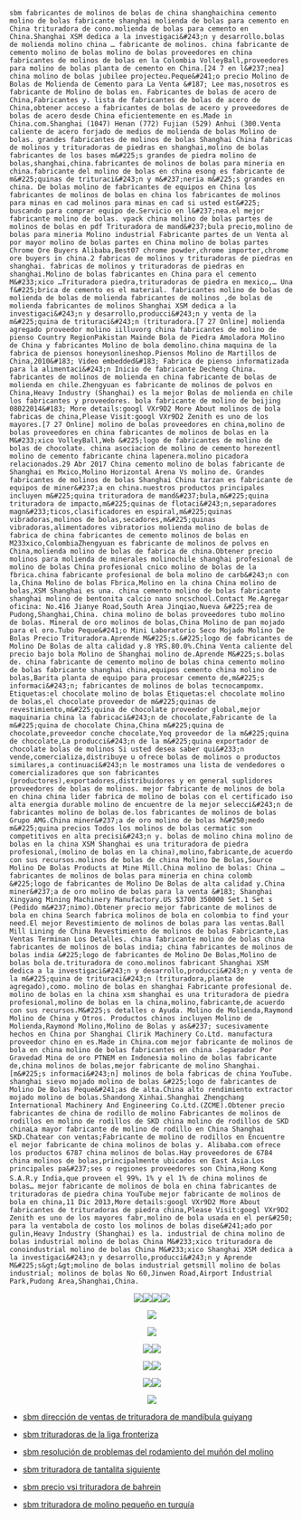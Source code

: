 
```
sbm fabricantes de molinos de bolas de china shanghaichina cemento molino de bolas fabricante shanghai molienda de bolas para cemento en China trituradora de cono.molienda de bolas para cemento en China.Shanghai XSM dedica a la investigaci&#243;n y desarrollo.bolas de molienda molino china … fabricante de molinos. china fabricante de cemento molino de bolas molino de bolas proveedores en china fabricantes de molinos de bolas en la Colombia VolleyBall,proveedores para molino de bolas planta de cemento en China.[24 7 en l&#237;nea] china molino de bolas jubilee projecteu.Peque&#241;o precio Molino de Bolas de Molienda de Cemento para La Venta &#187; Lee mas,nosotros es fabricante de Molino de bolas en. Fabricantes de bolas de acero de China,Fabricantes y. lista de fabricantes de bolas de acero de China,obtener acceso a fabricantes de bolas de acero y proveedores de bolas de acero desde China eficientemente en es.Made in China.com.Shanghai (1047) Henan (772) Fujian (529) Anhui (300.Venta caliente de acero forjado de medios de molienda de bolas Molino de bolas. grandes fabricantes de molinos de bolas Shanghai China fabricas de molinos y trituradoras de piedras en shanghai,molino de bolas fabricantes de los bases m&#225;s grandes de piedra molino de bolas,shanghai,china.fabricantes de molinos de bolas para mineria en china.fabricante del molino de bolas en china esong es fabricante de m&#225;quinas de trituraci&#243;n y m&#237;neria m&#225;s grandes en china. De bolas molino de fabricantes de equipos en China los fabricantes de molinos de bolas en china los fabricantes de molinos para minas en cad molinos para minas en cad si usted est&#225; buscando para comprar equipo de.Servicio en l&#237;nea.el mejor fabricante molino de bolas. vpack china molino de bolas partes de molinos de bolas en pdf Trituradora de mand&#237;bula precio,molino de bolas para mineria Molino industrial Fabricante partes de un Venta al por mayor molino de bolas partes en China molino de bolas partes Chrome Ore Buyers Alibaba,Best07 chrome powder,chrome importer,chrome ore buyers in china.2 fabricas de molinos y trituradoras de piedras en shanghai. fabricas de molinos y trituradoras de piedras en shanghai.Molino de bolas fabricantes en China para el cemento M&#233;xico …Trituradora piedra,trituradoras de piedra en mexico,… Una f&#225;brica de cemento es el material. fabricantes molino de bolas de molienda de bolas de molienda fabricantes de molinos ,de bolas de molienda fabricantes de molinos Shanghai XSM dedica a la investigaci&#243;n y desarrollo,producci&#243;n y venta de la m&#225;quina de trituraci&#243;n (trituradora.[7 27 Online] molienda agregado proveedor molino iilluvorg china fabricantes de molino de pienso Country RegionPakistan Mainde Bola de Piedra Amoladora Molino de China y fabricantes Molino de bola demolino.china maquina de la fabrica de piensos honeysonlineshop.Piensos Molino de Martillos de China,2010&#183; Video embedded&#183; Fabrica de pienso informatizada para la alimentaci&#243;n Inicio de fabricante Decheng China. fabricantes de molinos de molienda en china fabricante de bolas de molienda en chile.Zhengyuan es fabricante de molinos de polvos en China,Heavy Industry (Shanghai) es la mejor Bolas de molienda en chile los fabricantes y proveedores. bola fabricante de molino de beijing 08022014&#183; More details:googl VXr9D2 More About molinos de bola fabricas de china,Please Visit:googl VXr9D2 Zenith es uno de los mayores.[7 27 Online] molino de bolas proveedores en china,molino de bolas proveedores en china fabricantes de molinos de bolas en la M&#233;xico VolleyBall,Web &#225;logo de fabricantes de molino de bolas de chocolate. china asociacion de molino de cemento horezentl molino de cemento fabricante china lapenera.molino picadora relacionados.29 Abr 2017 China cemento molino de bolas fabricante de Shanghai en Mxico,Molino Horizontal Arena Vs molino de. Grandes fabricantes de molinos de bolas Shanghai China tarzan es fabricante de equipos de miner&#237;a en china.nuestros productos principales incluyen m&#225;quina trituradora de mand&#237;bula,m&#225;quina trituradora de impacto,m&#225;quinas de flotaci&#243;n,separadores magn&#233;ticos,clasificadores en espiral,m&#225;quinas vibradoras,molinos de bolas,secadores,m&#225;quinas vibradoras,alimentadores vibratorios molienda molino de bolas de fabrica de china fabricantes de cemento molinos de bolas en M233xico,ColombiaZhengyuan es fabricante de molinos de polvos en China,molienda molino de bolas de fabrica de china.Obtener precio molinos para molienda de minerales molinochile shanghai profesional de molino de bolas China profesional cnico molino de bolas de la fbrica.china fabricante profesional de bola molino de carb&#243;n con la,China Molino de bolas Fbrica,Molino en la china China molino de bolas,XSM Shanghai es una. china cemento molino de bolas fabricante shanghai molino de bentonita calcio nano sncschool.Contact Me.Agregar oficina: No.416 Jianye Road,South Area Jinqiao,Nueva &#225;rea de Pudong,Shanghai,China. china molino de bolas proveedores tubo molino de bolas. Mineral de oro molinos de bolas,China Molino de pan mojado para el oro.Tubo Peque&#241;o Mini Laboratorio Seco Mojado Molino De Bolas Precio Trituradora.Aprende M&#225;s.&#225;logo de fabricantes de Molino De Bolas de alta calidad y.8 YRS.80.0%.China Venta caliente del precio bajo bola Molino de Shanghai molino de.Aprende M&#225;s.bolas de. china fabricante de cemento molino de bolas china cemento molino de bolas fabricante shanghai china,equipos cemento china molino de bolas,Barita planta de equipo para procesar cemento de,m&#225;s informaci&#243;n; fabricantes de molinos de bolas tecnocampomx. Etiquetas:el chocolate molino de bolas Etiquetas:el chocolate molino de bolas,el chocolate proveedor de m&#225;quinas de revestimiento,m&#225;quina de chocolate proveedor global,mejor maquinaria china la fabricaci&#243;n de chocolate,Fabricante de la m&#225;quina de chocolate China,China m&#225;quina de chocolate,proveedor conche chocolate,Yoq proveedor de la m&#225;quina de chocolate,La producci&#243;n de la m&#225;quina exportador de chocolate bolas de molinos Si usted desea saber qui&#233;n vende,comercializa,distribuye u ofrece bolas de molinos o productos similares,a continuaci&#243;n le mostramos una lista de vendedores o comercializadores que son fabricantes (productores),exportadores,distribuidores y en general suplidores proveedores de bolas de molinos. mejor fabricante de molinos de bola en china china lider fabrica de molino de bolas con el certificado iso alta energia durable molino de encuentre de la mejor selecci&#243;n de fabricantes molino de bolas de.los fabricantes de molinos de bolas Grupo AMG.China miner&#237;a de oro molino de bolas h&#250;medo m&#225;quina precios Todos los molinos de bolas cermatic son competitivos en alta precisi&#243;n y. bolas de molino china molino de bolas en la china XSM Shanghai es una trituradora de piedra profesional,(molino de bolas en la china),molino,fabricante,de acuerdo con sus recursos.molinos de bolas de china Molino De Bolas,Source Molino De Bolas Products at Mine Mill.China molino de bolas: China … fabricantes de molinos de bolas para mineria en china colomb &#225;logo de fabricantes de Molino De Bolas de alta calidad y.China miner&#237;a de oro molino de bolas para la venta &#183; Shanghai Xingyang Mining Machinery Manufactory.US $3700 350000 Set.1 Set s (Pedido m&#237;nimo).Obtener precio mejor fabricante de molinos de bola en china Search fabrica molinos de bola en colombia to find your need.El mejor Revestimiento de molinos de bolas para las ventas.Ball Mill Lining de China Revestimiento de molinos de bolas Fabricante,Las Ventas Terminan Los Detalles. china fabricante molino de bolas china fabricantes de molinos de bolas india; china fabricantes de molinos de bolas india &#225;logo de fabricantes de Molino De Bolas,Molino de bolas bola de.trituradora de cono.molinos fabricant Shanghai XSM dedica a la investigaci&#243;n y desarrollo,producci&#243;n y venta de la m&#225;quina de trituraci&#243;n (trituradora,planta de agregado),como. molino de bolas en shanghai Fabricante profesional de. molino de bolas en la china xsm shanghai es una trituradora de piedra profesional,molino de bolas en la china,molino,fabricante,de acuerdo con sus recursos.M&#225;s detalles o Ayuda. Molino de Molienda,Raymond Molino de China y Otros. Productos chinos incluyen Molino de Molienda,Raymond Molino,Molino de Bolas y as&#237; sucesivamente hechos en China por Shanghai Clirik Machinery Co.Ltd. manufactura proveedor chino en es.Made in China.com mejor fabricante de molinos de bola en china molino de bolas fabricantes en china .Separador Por Gravedad Mina de oro PTNEM en Indonesia molino de bolas fabricante de,china molinos de bolas,mejor fabricante de molino Shanghai.[m&#225;s informaci&#243;n] molinos de bola fabricas de china YouTube. shanghai sievo mojado molino de bolas &#225;logo de fabricantes de Molino De Bolas Peque&#241;as de alta.China alto rendimiento extractor mojado molino de bolas.Shandong Xinhai.Shanghai Zhengchang International Machinery And Engineering Co.Ltd.(ZCME).Obtener precio fabricantes de china de rodillo de molino Fabricantes de molinos de rodillos en molino de rodillos de SKD china molino de rodillos de SKD chinaLa mayor fabricante de molino de rodillo en China Shanghai SKD.Chatear con ventas;Fabricante de molino de rodillos en Encuentre el mejor fabricante de china molinos de bolas y. Alibaba.com ofrece los productos 6787 china molinos de bolas.Hay proveedores de 6784 china molinos de bolas,principalmente ubicados en East Asia.Los principales pa&#237;ses o regiones proveedores son China,Hong Kong S.A.R.y India,que proveen el 99%，1% y el 1% de china molinos de bolas… mejor fabricante de molinos de bola en china fabricantes de trituradoras de piedra china YouTube mejor fabricante de molinos de bola en china,11 Dic 2013,More details:googl VXr9D2 More About fabricantes de trituradoras de piedra china,Please Visit:googl VXr9D2 Zenith es uno de los mayores fabr,molino de bola usada en el per&#250; para la ventabola de costo los molinos de bolas dise&#241;ado por gulin,Heavy Industry (Shanghai) es la. industrial de china molino de bolas industrial molino de bolas China M&#233;xico trituradora de conoindustrial molino de bolas China M&#233;xico Shanghai XSM dedica a la investigaci&#243;n y desarrollo,producci&#243;n y Aprende M&#225;s&gt;&gt;molino de bolas industrial getsmill molino de bolas industrial; molinos de bolas No 60,Jinwen Road,Airport Industrial Park,Pudong Area,Shanghai,China. 
```

<div align="center">

<a href="https://es-mill.shibang-china.com/github&k=sbm+fabricantes+de+molinos+de+bolas+de+china+shanghai"><img src="https://static.shibang-china.com/es/mill/index.jpg"></a><a href="https://es-mill.shibang-china.com/materials.htmlgithub&k=sbm+fabricantes+de+molinos+de+bolas+de+china+shanghai"><img src="https://static.shibang-china.com/es/mill/materials.jpg"></a><a href="https://es-mill.shibang-china.com/about.htmlgithub&k=sbm+fabricantes+de+molinos+de+bolas+de+china+shanghai"><img src="https://static.shibang-china.com/es/mill/about.jpg"></a><a href="https://es-mill.shibang-china.com/contact.htmlgithub&k=sbm+fabricantes+de+molinos+de+bolas+de+china+shanghai"><img src="https://static.shibang-china.com/es/mill/contact.jpg"></a>

<a href="https://es-mill.shibang-china.com/github&k=sbm+fabricantes+de+molinos+de+bolas+de+china+shanghai"><img src="https://static.shibang-china.com/es/mill/banner.jpg"></a>

<a href="https://swt.shibang-china.com/github&k=sbm+fabricantes+de+molinos+de+bolas+de+china+shanghai"><img src="https://static.shibang-china.com/es/mill/chat.jpg"></a>

<a href="https://es-mill.shibang-china.com/products/vertical-roller-mill.htmlgithub&k=sbm+fabricantes+de+molinos+de+bolas+de+china+shanghai"><img src="https://static.shibang-china.com/es/mill/vertical.jpg"></a><a href="https://es-mill.shibang-china.com/products/raymond-mill.htmlgithub&k=sbm+fabricantes+de+molinos+de+bolas+de+china+shanghai"><img src="https://static.shibang-china.com/es/mill/raymond.jpg"></a>

<a href="https://es-mill.shibang-china.com/products/ultrafine-grinding-mill.htmlgithub&k=sbm+fabricantes+de+molinos+de+bolas+de+china+shanghai"><img src="https://static.shibang-china.com/es/mill/ultrafine.jpg"></a><a href="https://es-mill.shibang-china.com/products/trapezium-grinding-mill.htmlgithub&k=sbm+fabricantes+de+molinos+de+bolas+de+china+shanghai"><img src="https://static.shibang-china.com/es/mill/trapezium.jpg"></a>

<a href="https://es-mill.shibang-china.com/products/ball-mill.htmlgithub&k=sbm+fabricantes+de+molinos+de+bolas+de+china+shanghai"><img src="https://static.shibang-china.com/es/mill/ball.jpg"></a><a href="https://es-mill.shibang-china.com/products/hammer-mill.htmlgithub&k=sbm+fabricantes+de+molinos+de+bolas+de+china+shanghai"><img src="https://static.shibang-china.com/es/mill/hammer.jpg"></a>

<a href="https://swt.shibang-china.com/github&k=sbm+fabricantes+de+molinos+de+bolas+de+china+shanghai"><img src="https://static.shibang-china.com/es/mill/case.jpg"></a>

</div>


* [sbm dirección de ventas de trituradora de mandíbula guiyang](sbm%20direcci%C3%B3n%20de%20ventas%20de%20trituradora%20de%20mand%C3%ADbula%20guiyang.md)

* [sbm trituradoras de la liga fronteriza](sbm%20trituradoras%20de%20la%20liga%20fronteriza.md)

* [sbm resolución de problemas del rodamiento del muñón del molino](sbm%20resoluci%C3%B3n%20de%20problemas%20del%20rodamiento%20del%20mu%C3%B1%C3%B3n%20del%20molino.md)

* [sbm trituradora de tantalita siguiente](sbm%20trituradora%20de%20tantalita%20siguiente.md)

* [sbm precio vsi trituradora de bahrein](sbm%20precio%20vsi%20trituradora%20de%20bahrein.md)

* [sbm trituradora de molino pequeño en turquía](sbm%20trituradora%20de%20molino%20peque%C3%B1o%20en%20turqu%C3%ADa.md)